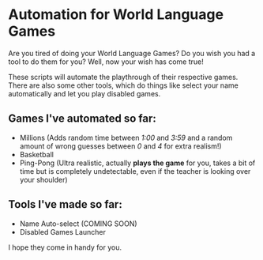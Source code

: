 # Automation for World Language Games
Are you tired of doing your World Language Games? Do you wish you had a tool to do them for you? Well, now your wish has come true!

These scripts will automate the playthrough of their respective games.
There are also some other tools, which do things like select your name automatically and let you play disabled games.

## Games I've automated so far:
- Millions (Adds random time between *1:00* and *3:59* and a random amount of wrong guesses between *0* and *4* for extra realism!)
- Basketball
- Ping-Pong (Ultra realistic, actually **plays the game** for you, takes a bit of time but is completely undetectable, even if the teacher is looking over your shoulder)

## Tools I've made so far:
- Name Auto-select (COMING SOON)
- Disabled Games Launcher

I hope they come in handy for you.
